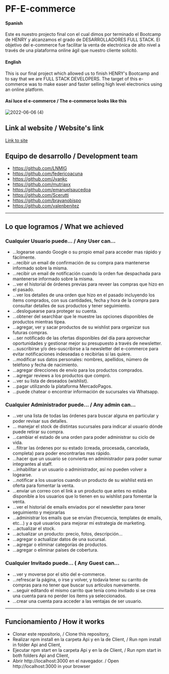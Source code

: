 # PF-E-commerce
#### Spanish
<p align="left">Este es nuestro projecto final con el cual dimos por terminado el Bootcamp de HENRY y alcanzamos el grado de DESARROLLADORES FULL STACK. El objetivo del e-commerce fue facilitar la venta de electrónica de alto nivel a través de una plataforma online ágil que nuestro cliente solicitó.</p>

#### English
<p align="left">This is our final project which allowed us to finish HENRY's Bootcamp and to say that we are FULL STACK DEVELOPERS. The target of this e-commerce was to make easer and faster selling high level electronics using an online platform.</p>

#### Así luce el e-commerce / The e-commerce looks like this
![2022-06-06 (4)](https://user-images.githubusercontent.com/96741070/172272812-6003d223-8029-4137-837c-a1fba0520e35.png)


## Link al website / Website's link
[Link to site](https://salchistore.vercel.app/)

## Equipo de desarrollo / Development team
- https://github.com/LNMIG
- https://github.com/federicoacuna
- https://github.com/Jyankc
- https://github.com/mutriaxx
- https://github.com/emanuelsaucedoa
- https://github.com/Scerutti
- https://github.com/brayanobispo
- https://github.com/valenbenitez

----

## Lo que logramos / What we achieved
### Cualquier Usuario	puede... / Any User can...
*	...logearse usando Google o su propio email para acceder mas rápido y fácilmente.
* ...recibir un email de confirmación de su compra para mantenerse informado sobre la misma.
* ...recibir un email de notificación cuando la orden fue despachada para mantenerse informado sobre la misma.
*	...ver el historial de órdenes previas para reveer las compras que hizo en el pasado.
*	...ver los detalles de una orden que hizo en el pasado incluyendo los ítems comprados, con sus cantidades, fecha y hora de la compra para consultar detalles de sus productos y tener seguimiento.
* ...desloguearse para proteger su cuenta.
*	...obtener del searchbar que le muestre las opciones disponibles de productos mientras tipea.
*	...agregar, ver y sacar productos de su wishlist para organizar sus futuras compras.
*	...ser notificado de las ofertas disponibles del día para aprovechar oportunidades y gestionar mejor su presupuesto a través de newsletter.
*	...suscribirse y/o des-suscribirse a la newsletter del e-commerce para evitar notificaciones indeseadas o recibirlas si las quiere.
*	...modificar sus datos personales: nombres, apellidos, número de teléfono y fecha de nacimiento.
*	...agregar direcciones de envío para los productos comprados.
*	...agregar reviews a los productos que compró.
*	...ver su lista de deseados (wishlist).
*	...pagar utilizando la plataforma MercadoPagos.
*	...puede chatear o encontrar información de sucursales via Whatsapp.

### Cualquier Administrador	puede... / Any admin can...
* ...ver una lista de todas las órdenes para buscar alguna en particular y poder revisar sus detalles.
*	... manejar el stock de distintas sucursales para indicar al usuario dónde puede retirar su compra.
*	...cambiar el estado de una orden para poder administrar su ciclo de vida.
*	...filtrar las órdenes por su estado (creada, procesada, cancelada, completa) para poder encontrarlas mas rápido.
*	...hacer que un usuario se convierta en administrador para poder sumar integrantes al staff.
*	...inhabilitar a un usuario o administrador, así no pueden volver a logearse.
*	...notificar a los usuarios cuando un producto de su wishlist está en oferta para fomentar la venta.
* ...enviar un correo con el link a un producto que antes no estaba disponible a los usuarios que lo tienen en su wishlist para fomentar la venta.
* ...ver el historial de emails enviados por el newsletter para tener seguimiento y mejorarlas
*	...administrar los emails que se envían (frecuencia, templates de emails, etc...) y a qué usuarios para mejorar mi estrategia de marketing.
*	...actualizar el stock.
*	...actualizar un producto: precio, fotos, descripción...
*	...agregar o actualizar datos de una sucursal.
*	...agregar o eliminar categorías de productos.
*	...agregar o eliminar países de cobertura.

### Cualquier Invitado	puede... ( Any Guest can...
*	...ver y moverse por el sitio del e-commerce.
*	...refrescar la página, o irse y volver, y todavía tener su carrito de compras para no tener que buscar sus artículos nuevamente.
*	...seguir editando el mismo carrito que tenía como invitado si se crea una cuenta para no perder los ítems ya seleccionados.
*	...crear una cuenta para acceder a las ventajas de ser usuario.

----

## Funcionamiento / How it works
* Clonar este repositorio, / Clone this repository,
* Realizar npm install en la carpeta Api y en la de Client, / Run npm install in folder Api and Client,
* Ejecutar npm start en la carpeta Api y en la de Client, / Run npm start in both folders Api and Client,
* Abrir http://localhost:3000 en el navegador. / Open http://localhost:3000 in your browser
